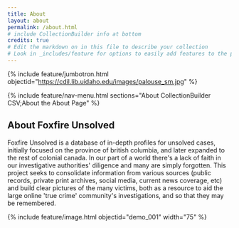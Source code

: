 ```yaml
---
title: About
layout: about
permalink: /about.html
# include CollectionBuilder info at bottom
credits: true
# Edit the markdown on in this file to describe your collection
# Look in _includes/feature for options to easily add features to the page
---
```


{% include feature/jumbotron.html objectid="https://cdil.lib.uidaho.edu/images/palouse_sm.jpg" %} 

{% include feature/nav-menu.html sections="About CollectionBuilder CSV;About the About Page" %}

## About Foxfire Unsolved

Foxfire Unsolved is a database of in-depth profiles for unsolved cases, initially focused on the province of british columbia, and later expanded to the rest of colonial canada. In our part of a world there's a lack of faith in our investigative authorities' diligence and many are simply forgotten. This project seeks to consolidate information from various sources (public records, private print archives, social media, current news coverage, etc) and build clear pictures of the many victims, both as a resource to aid the large online 'true crime' community's investigations, and so that they may be remembered.

{% include feature/image.html objectid="demo_001" width="75" %} 

